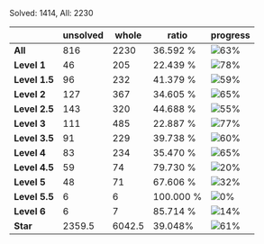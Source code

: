 Solved: 1414, All: 2230

| |unsolved|whole|ratio|progress|
|----|----|----|----|----|
|**All**| 816 | 2230 | 36.592 %| ![63%](https://progress-bar.dev/63?title=All) |
|**Level 1**| 46 | 205 | 22.439 %| ![78%](https://progress-bar.dev/78?title=Level+1++)|
|**Level 1.5**| 96 | 232 | 41.379 %| ![59%](https://progress-bar.dev/59?title=Level+1.5)|
|**Level 2**| 127 | 367 | 34.605 %| ![65%](https://progress-bar.dev/65?title=Level+2++)|
|**Level 2.5**| 143 | 320 | 44.688 %| ![55%](https://progress-bar.dev/55?title=Level+2.5)|
|**Level 3**| 111 | 485 | 22.887 %| ![77%](https://progress-bar.dev/77?title=Level+3++)|
|**Level 3.5**| 91 | 229 | 39.738 %| ![60%](https://progress-bar.dev/60?title=Level+3.5)|
|**Level 4**| 83 | 234 | 35.470 %| ![65%](https://progress-bar.dev/65?title=Level+4++)|
|**Level 4.5**| 59 | 74 | 79.730 %| ![20%](https://progress-bar.dev/20?title=Level+4.5)|
|**Level 5**| 48 | 71 | 67.606 %| ![32%](https://progress-bar.dev/32?title=Level+5++)|
|**Level 5.5**| 6 | 6 | 100.000 %| ![0%](https://progress-bar.dev/0?title=Level+5.5)|
|**Level 6**| 6 | 7 | 85.714 %| ![14%](https://progress-bar.dev/14?title=Level+6++)|
|**Star**|2359.5 | 6042.5 |39.048%| ![61%](https://progress-bar.dev/61?title=Star) |
